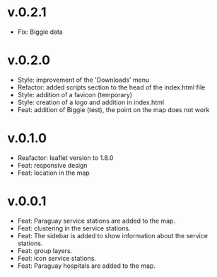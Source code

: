 # v.0.2.1

- Fix: Biggie data

# v.0.2.0

- Style: improvement of the 'Downloads' menu
- Refactor: added scripts section to the head of the index.html file
- Style: addition of a favicon (temporary)
- Style: creation of a logo and addition in index.html
- Feat: addition of Biggie (test), the point on the map does not work

# v.0.1.0

- Reafactor: leaflet version to 1.8.0
- Feat: responsive design
- Feat: location in the map

# v.0.0.1

- Feat: Paraguay service stations are added to the map.
- Feat: clustering in the service stations.
- Feat: The sidebar is added to show information about the service stations.
- Feat: group layers.
- Feat: icon service stations.
- Feat: Paraguay hospitals are added to the map.
